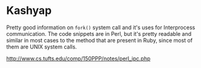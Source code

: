 Kashyap
=======

Pretty good information on `fork()` system call and it's uses for
Interprocess communication. The code snippets are in Perl, but it's
pretty readable and similar in most cases to the method that are present
in Ruby, since most of them are UNIX system calls.


http://www.cs.tufts.edu/comp/150PPP/notes/perl_ipc.php
